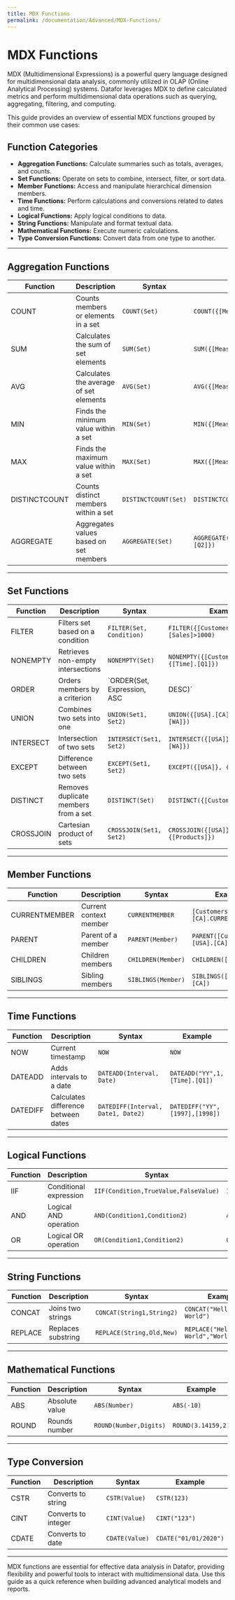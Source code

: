 ```yaml
---
title: MDX Functions
permalink: /documentation/Advanced/MDX-Functions/
---
```


# MDX Functions

MDX (Multidimensional Expressions) is a powerful query language designed for multidimensional data analysis, commonly utilized in OLAP (Online Analytical Processing) systems. Datafor leverages MDX to define calculated metrics and perform multidimensional data operations such as querying, aggregating, filtering, and computing.

This guide provides an overview of essential MDX functions grouped by their common use cases:

## Function Categories

- **Aggregation Functions:** Calculate summaries such as totals, averages, and counts.
- **Set Functions:** Operate on sets to combine, intersect, filter, or sort data.
- **Member Functions:** Access and manipulate hierarchical dimension members.
- **Time Functions:** Perform calculations and conversions related to dates and time.
- **Logical Functions:** Apply logical conditions to data.
- **String Functions:** Manipulate and format textual data.
- **Mathematical Functions:** Execute numeric calculations.
- **Type Conversion Functions:** Convert data from one type to another.

---

## Aggregation Functions

| Function      | Description                                    | Syntax                             | Example                                |
|---------------|------------------------------------------------|------------------------------------|----------------------------------------|
| COUNT         | Counts members or elements in a set            | `COUNT(Set)`                       | `COUNT({[Measures].[Sales]})`          |
| SUM           | Calculates the sum of set elements             | `SUM(Set)`                         | `SUM({[Measures].[Sales]})`            |
| AVG           | Calculates the average of set elements         | `AVG(Set)`                         | `AVG({[Measures].[Sales]})`            |
| MIN           | Finds the minimum value within a set           | `MIN(Set)`                         | `MIN({[Measures].[Sales]})`            |
| MAX           | Finds the maximum value within a set           | `MAX(Set)`                         | `MAX({[Measures].[Sales]})`            |
| DISTINCTCOUNT | Counts distinct members within a set           | `DISTINCTCOUNT(Set)`               | `DISTINCTCOUNT({[Customers].Members})` |
| AGGREGATE     | Aggregates values based on set members         | `AGGREGATE(Set)`                   | `AGGREGATE({[Time].[Q1], [Time].[Q2]})`|

---

## Set Functions

| Function   | Description                                          | Syntax                            | Example                                               |
|------------|------------------------------------------------------|-----------------------------------|-------------------------------------------------------|
| FILTER     | Filters set based on a condition                     | `FILTER(Set, Condition)`          | `FILTER({[Customers].Members}, [Sales]>1000)`         |
| NONEMPTY   | Retrieves non-empty intersections                    | `NONEMPTY(Set)`                   | `NONEMPTY({[Customers]} * {[Time].[Q1]})`             |
| ORDER      | Orders members by a criterion                        | `ORDER(Set, Expression, ASC|DESC)`| `ORDER({[Customers]}, [Sales], DESC)`                 |
| UNION      | Combines two sets into one                           | `UNION(Set1, Set2)`               | `UNION({[USA].[CA]}, {[USA].[WA]})`                   |
| INTERSECT  | Intersection of two sets                             | `INTERSECT(Set1, Set2)`           | `INTERSECT({[USA]}, {[USA].[WA]})`                    |
| EXCEPT     | Difference between two sets                          | `EXCEPT(Set1, Set2)`              | `EXCEPT({[USA]}, {[USA].[WA]})`                       |
| DISTINCT   | Removes duplicate members from a set                 | `DISTINCT(Set)`                   | `DISTINCT({[Customers].Members})`                     |
| CROSSJOIN  | Cartesian product of sets                            | `CROSSJOIN(Set1, Set2)`           | `CROSSJOIN({[USA]}, {[Products]})`                    |

---

## Member Functions

| Function      | Description                                    | Syntax                       | Example                            |
|---------------|------------------------------------------------|------------------------------|------------------------------------|
| CURRENTMEMBER | Current context member                         | `CURRENTMEMBER`              | `[Customers].[USA].[CA].CURRENTMEMBER` |
| PARENT        | Parent of a member                             | `PARENT(Member)`             | `PARENT([Customers].[USA].[CA])`   |
| CHILDREN      | Children members                               | `CHILDREN(Member)`           | `CHILDREN([Time].[Q1])`            |
| SIBLINGS      | Sibling members                                | `SIBLINGS(Member)`           | `SIBLINGS([Customers].[CA])`       |

---

## Time Functions

| Function     | Description                                       | Syntax                     | Example                             |
|--------------|---------------------------------------------------|----------------------------|-------------------------------------|
| NOW          | Current timestamp                                 | `NOW`                      | `NOW`                               |
| DATEADD      | Adds intervals to a date                          | `DATEADD(Interval, Date)`  | `DATEADD("YY",1,[Time].[Q1])`     |
| DATEDIFF     | Calculates difference between dates               | `DATEDIFF(Interval, Date1, Date2)` | `DATEDIFF("YY",[1997],[1998])`    |

---

## Logical Functions

| Function | Description                                       | Syntax                            | Example                                   |
|----------|---------------------------------------------------|-----------------------------------|-------------------------------------------|
| IIF      | Conditional expression                            | `IIF(Condition,TrueValue,FalseValue)`| `IIF([Sales]>5000,"High","Low")`|
| AND      | Logical AND operation                             | `AND(Condition1,Condition2)`      | `AND([Sales]>5000,[Time].[Q1])`           |
| OR       | Logical OR operation                              | `OR(Condition1,Condition2)`       | `OR([Sales]>5000,[Time].[Q1])`            |

---

## String Functions

| Function | Description                                       | Syntax                               | Example                               |
|----------|---------------------------------------------------|--------------------------------------|---------------------------------------|
| CONCAT   | Joins two strings                                 | `CONCAT(String1,String2)`            | `CONCAT("Hello"," World")`         |
| REPLACE  | Replaces substring                                | `REPLACE(String,Old,New)`            | `REPLACE("Hello World","World","MDX")` |

---

## Mathematical Functions

| Function | Description                                       | Syntax                 | Example     |
|----------|---------------------------------------------------|------------------------|-------------|
| ABS      | Absolute value                                    | `ABS(Number)`          | `ABS(-10)`  |
| ROUND    | Rounds number                                     | `ROUND(Number,Digits)` | `ROUND(3.14159,2)`|

---

## Type Conversion

| Function | Description                                       | Syntax           | Example                |
|----------|---------------------------------------------------|------------------|------------------------|
| CSTR     | Converts to string                                | `CSTR(Value)`    | `CSTR(123)`            |
| CINT     | Converts to integer                               | `CINT(Value)`    | `CINT("123")`          |
| CDATE    | Converts to date                                  | `CDATE(Value)`   | `CDATE("01/01/2020")` |

---

MDX functions are essential for effective data analysis in Datafor, providing flexibility and powerful tools to interact with multidimensional data. Use this guide as a quick reference when building advanced analytical models and reports.
